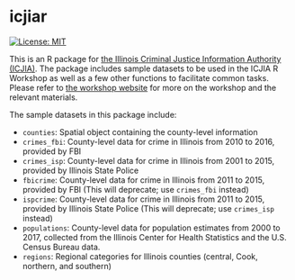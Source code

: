 # icjiar

[![License: MIT](https://img.shields.io/badge/License-MIT-yellow.svg)](https://opensource.org/licenses/MIT)

This is an R package for [the Illinois Criminal Justice Information Authority (ICJIA)](http://www.icjia.state.il.us/). The package includes sample datasets to be used in the ICJIA R Workshop as well as a few other functions to facilitate common tasks. Please refer to [the workshop website](https://bobaekang.github.io/icjia-r-workshop/) for more on the workshop and the relevant materials.

The sample datasets in this package include:
* `counties`: Spatial object containing the county-level information
* `crimes_fbi`: County-level data for crime in Illinois from 2010 to 2016, provided by FBI
* `crimes_isp`: County-level data for crime in Illinois from 2001 to 2015, provided by Illinois State Police
* `fbicrime`: County-level data for crime in Illinois from 2011 to 2015, provided by FBI (This will deprecate; use `crimes_fbi` instead)
* `ispcrime`: County-level data for crime in Illinois from 2011 to 2015, provided by Illinois State Police (This will deprecate; use `crimes_isp` instead) 
* `populations`: County-level data for population estimates from 2000 to 2017, collected from the Illinois Center for Health Statistics and the U.S. Census Bureau data.
* `regions`: Regional categories for Illinois counties (central, Cook, northern, and southern)